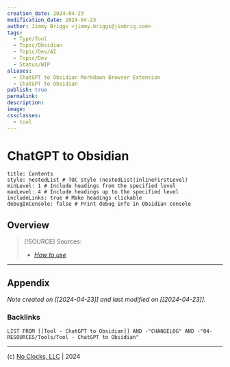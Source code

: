 ```yaml
---
creation_date: 2024-04-23
modification_date: 2024-04-23
author: Jimmy Briggs <jimmy.briggs@jimbrig.com>
tags:
  - Type/Tool
  - Topic/Obsidian
  - Topic/Dev/AI
  - Topic/Dev
  - Status/WIP
aliases:
  - ChatGPT to Obsidian Markdown Browser Extension
  - ChatGPT to Obsidian
publish: true
permalink:
description:
image:
cssclasses:
  - tool
---
```



# ChatGPT to Obsidian

```table-of-contents
title: Contents 
style: nestedList # TOC style (nestedList|inlineFirstLevel)
minLevel: 1 # Include headings from the specified level
maxLevel: 4 # Include headings up to the specified level
includeLinks: true # Make headings clickable
debugInConsole: false # Print debug info in Obsidian console
```

## Overview

> [!SOURCE] Sources:
> - *[How to use](https://chatgptsave.notion.site/How-to-use-54ecb28a07b04f9d8ff9edb974608400)*

***

## Appendix

*Note created on [[2024-04-23]] and last modified on [[2024-04-23]].*

### Backlinks

```dataview
LIST FROM [[Tool - ChatGPT to Obsidian]] AND -"CHANGELOG" AND -"04-RESOURCES/Tools/Tool - ChatGPT to Obsidian"
```

***

(c) [No Clocks, LLC](https://github.com/noclocks) | 2024